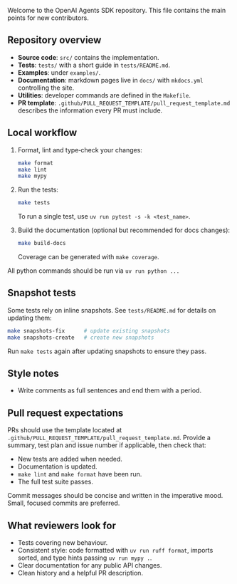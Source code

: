 Welcome to the OpenAI Agents SDK repository. This file contains the main points for new contributors.

## Repository overview

- **Source code**: `src/` contains the implementation.
- **Tests**: `tests/` with a short guide in `tests/README.md`.
- **Examples**: under `examples/`.
- **Documentation**: markdown pages live in `docs/` with `mkdocs.yml` controlling the site.
- **Utilities**: developer commands are defined in the `Makefile`.
- **PR template**: `.github/PULL_REQUEST_TEMPLATE/pull_request_template.md` describes the information every PR must include.

## Local workflow

1. Format, lint and type‑check your changes:

   ```bash
   make format
   make lint
   make mypy
   ```

2. Run the tests:

   ```bash
   make tests
   ```

   To run a single test, use `uv run pytest -s -k <test_name>`.

3. Build the documentation (optional but recommended for docs changes):

   ```bash
   make build-docs
   ```

   Coverage can be generated with `make coverage`.

All python commands should be run via `uv run python ...`

## Snapshot tests

Some tests rely on inline snapshots. See `tests/README.md` for details on updating them:

```bash
make snapshots-fix      # update existing snapshots
make snapshots-create   # create new snapshots
```

Run `make tests` again after updating snapshots to ensure they pass.

## Style notes

- Write comments as full sentences and end them with a period.

## Pull request expectations

PRs should use the template located at `.github/PULL_REQUEST_TEMPLATE/pull_request_template.md`. Provide a summary, test plan and issue number if applicable, then check that:

- New tests are added when needed.
- Documentation is updated.
- `make lint` and `make format` have been run.
- The full test suite passes.

Commit messages should be concise and written in the imperative mood. Small, focused commits are preferred.

## What reviewers look for

- Tests covering new behaviour.
- Consistent style: code formatted with `uv run ruff format`, imports sorted, and type hints passing `uv run mypy .`.
- Clear documentation for any public API changes.
- Clean history and a helpful PR description.
